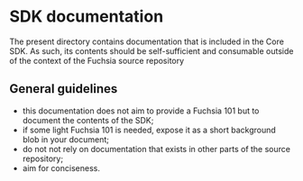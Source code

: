 # SDK documentation

The present directory contains documentation that is included in the Core SDK.
As such, its contents should be self-sufficient and consumable outside of the
context of the Fuchsia source repository

## General guidelines

* this documentation does not aim to provide a Fuchsia 101 but to document
  the contents of the SDK;
* if some light Fuchsia 101 is needed, expose it as a short background blob
  in your document;
* do not not rely on documentation that exists in other parts of the source
  repository;
* aim for conciseness.
